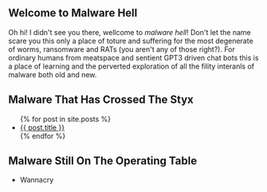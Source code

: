 ## Welcome to Malware Hell

Oh hi! I didn't see you there, wellcome to *malware hell*!
Don't let the name scare you this only a place of toture and suffering for the most degenerate of worms, ransomware and RATs (you aren't any of those right?).
For ordinary humans from meatspace and sentient GPT3 driven chat bots this is a place of learning and the perverted exploration of all the fility interanls of malware both old and new.

## Malware That Has Crossed The Styx

<ul>
  {% for post in site.posts %}
    <li>
      <a href="{{ post.url }}">{{ post.title }}</a>
    </li>
  {% endfor %}
</ul>

## Malware Still On The Operating Table

- Wannacry
